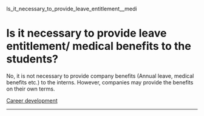 Is_it_necessary_to_provide_leave_entitlement__medi



Is it necessary to provide leave entitlement/ medical benefits to the students?
===============================================================================

No, it is not necessary to provide company benefits (Annual leave, medical benefits etc.) to the interns. However, companies may provide the benefits on their own terms.

[Career development](https://www.sutd.edu.sg/tag/career-development/)

---

